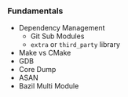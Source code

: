 ### Fundamentals

- Dependency Management
  - Git Sub Modules
  - `extra` or `third_party` library
- Make vs CMake
- GDB
- Core Dump
- ASAN
- Bazil Multi Module


